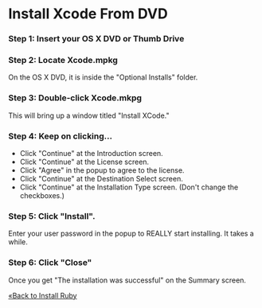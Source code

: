 # Install Xcode From DVD 
### Step 1: Insert your OS X DVD or Thumb Drive

### Step 2: Locate Xcode.mpkg
On the OS X DVD, it is inside the "Optional Installs" folder.

### Step 3: Double-click Xcode.mkpg
This will bring up a window titled "Install XCode."

### Step 4: Keep on clicking...
* Click "Continue" at the Introduction screen.
* Click "Continue" at the License screen.
* Click "Agree" in the popup to agree to the license.
* Click "Continue" at the Destination Select screen.
* Click "Continue" at the Installation Type screen. (Don't change the checkboxes.)

### Step 5: Click "Install".
Enter your user password in the popup to REALLY start installing. It takes a while.

### Step 6: Click "Close"
Once you get "The installation was successful" on the Summary screen.

[«Back to Install Ruby](/ruby_from_scratch/install/osx)
